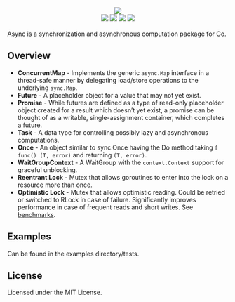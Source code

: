 <div align="center" style="margin:0 !important;"><img src="./docs/images/async.png" /></div>
<div align="center">
  <a href="https://github.com/reugn/async/actions/workflows/build.yml"><img src="https://github.com/reugn/async/actions/workflows/build.yml/badge.svg"></a>
  <a href="https://pkg.go.dev/github.com/reugn/async"><img src="https://pkg.go.dev/badge/github.com/reugn/async"></a>
  <a href="https://goreportcard.com/report/github.com/reugn/async"><img src="https://goreportcard.com/badge/github.com/reugn/async"></a>
  <a href="https://codecov.io/gh/reugn/async"><img src="https://codecov.io/gh/reugn/async/branch/master/graph/badge.svg"></a>
</div>
<br/>
Async is a synchronization and asynchronous computation package for Go.

## Overview
* **ConcurrentMap** - Implements the generic `async.Map` interface in a thread-safe manner by delegating load/store operations to the underlying `sync.Map`.
* **Future** - A placeholder object for a value that may not yet exist.
* **Promise** - While futures are defined as a type of read-only placeholder object created for a result which doesn’t yet exist, a promise can be thought of as a writable, single-assignment container, which completes a future.
* **Task** - A data type for controlling possibly lazy and asynchronous computations.
* **Once** - An object similar to sync.Once having the Do method taking `f func() (T, error)` and returning `(T, error)`.
* **WaitGroupContext** - A WaitGroup with the `context.Context` support for graceful unblocking.
* **Reentrant Lock** - Mutex that allows goroutines to enter into the lock on a resource more than once.
* **Optimistic Lock** - Mutex that allows optimistic reading. Could be retried or switched to RLock in case of failure. Significantly improves performance in case of frequent reads and short writes. See [benchmarks](./benchmarks/README.md).

## Examples
Can be found in the examples directory/tests.

## License
Licensed under the MIT License.
